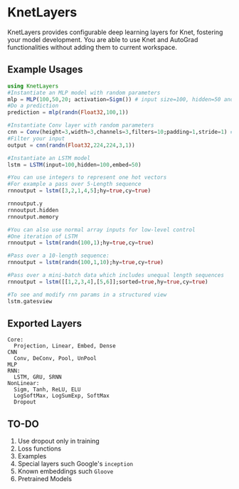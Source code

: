 # KnetLayers
KnetLayers provides configurable deep learning layers for Knet, fostering your model development. You are able to use Knet and AutoGrad functionalities without adding them to current workspace.

## Example Usages
```JULIA
using KnetLayers
#Instantiate an MLP model with random parameters
mlp = MLP(100,50,20; activation=Sigm()) # input size=100, hidden=50 and output=20
#Do a prediction
prediction = mlp(randn(Float32,100,1))

#Instantiate Conv layer with random parameters
cnn = Conv(height=3,width=3,channels=3,filters=10;padding=1,stride=1) # A conv layer
#Filter your input
output = cnn(randn(Float32,224,224,3,1))

#Instantiate an LSTM model
lstm = LSTM(input=100,hidden=100,embed=50)

#You can use integers to represent one hot vectors
#For example a pass over 5-Length sequence
rnnoutput = lstm([3,2,1,4,5];hy=true,cy=true)

rnnoutput.y
rnnoutput.hidden
rnnoutput.memory

#You can also use normal array inputs for low-level control
#One iteration of LSTM
rnnoutput = lstm(randn(100,1);hy=true,cy=true)

#Pass over a 10-length sequence:
rnnoutput = lstm(randn(100,1,10);hy=true,cy=true)

#Pass over a mini-batch data which includes unequal length sequences
rnnoutput = lstm([[1,2,3,4],[5,6]];sorted=true,hy=true,cy=true)

#To see and modify rnn params in a structured view
lstm.gatesview
```

## Exported Layers
```
Core:
  Projection, Linear, Embed, Dense
CNN
  Conv, DeConv, Pool, UnPool
MLP
RNN:
  LSTM, GRU, SRNN
NonLinear:
  Sigm, Tanh, ReLU, ELU
  LogSoftMax, LogSumExp, SoftMax
  Dropout
```

## TO-DO
1) Use dropout only in training
2) Loss functions
3) Examples
4) Special layers such Google's `inception`   
5) Known embeddings such `Gloove`   
6) Pretrained Models   
